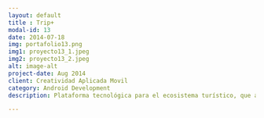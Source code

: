 ```yaml
---
layout: default
title : Trip+
modal-id: 13
date: 2014-07-18
img: portafolio13.png
img1: proyecto13_1.jpeg
img2: proyecto13_2.jpeg
alt: image-alt
project-date: Aug 2014
client: Creatividad Aplicada Movil
category: Android Development
description: Plataforma tecnológica para el ecosistema turístico, que ayuda a los turistas y empresas de servicios, productos y de emergencias, a romper la barrera del idioma, facilitando la comunicación, obtener y proporcionar información relevante, poder vender y comprar productos o servicios y en caso de emergencia asistir a los turistas en 64 idiomas.

---
```

